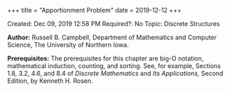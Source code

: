 +++
title = "Apportionment Problem"
date = 2019-12-12
+++


Created: Dec 09, 2019 12:58 PM
Required?: No
Topic: Discrete Structures

**Author:** Russell B. Campbell, Department of Mathematics and Computer
Science, The University of Northern Iowa.

**Prerequisites:** The prerequisites for this chapter are big-O notation, mathematical induction, counting, and sorting. See, for example, Sections 1.8, 3.2, 4.6, and 8.4 of *Discrete Mathematics* and *Its Applications,* Second Edition, by Kenneth H. Rosen.
